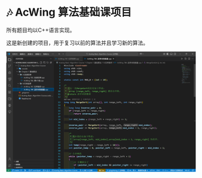 # 🎶 AcWing 算法基础课项目

所有题目均以C++语言实现。

这是新创建的项目，用于复习以前的算法并且学习新的算法。

![Cover.png](./Document/Cover.png)
